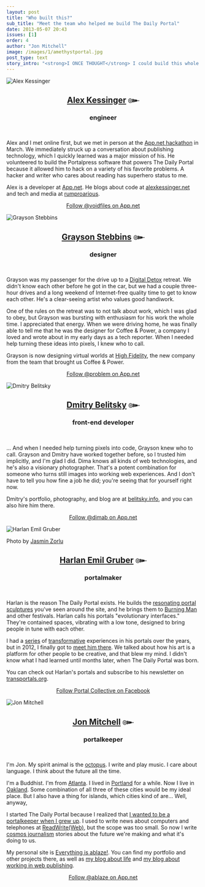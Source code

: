 ```yaml
---
layout: post
title: "Who built this?"
sub_title: "Meet the team who helped me build The Daily Portal"
date: 2013-05-07 20:43
issues: [1]
order: 4
author: "Jon Mitchell"
image: /images/1/amethystportal.jpg 
post_type: text
story_intro: "<strong>I ONCE THOUGHT</strong> I could build this whole site myself. If I had, it never would have turned out so true to the ideas in my head. For that, I thank this team."
---
```

<div>
    <img src='/images/1/alex.jpg' alt='Alex Kessinger'>
</div>
<center><h2><a href="http://www.rumproarious.com/">Alex Kessinger</a> ๛</h2>
<h3>engineer</h3></center><br />

Alex and I met online first, but we met in person at the [App.net hackathon](http://blog.app.net/2013/03/05/app-net-hackathon-recap/) in March. We immediately struck up a conversation about publishing technology, which I quickly learned was a major mission of his. He volunteered to build the Portalpress software that powers The Daily Portal because it allowed him to hack on a variety of his favorite problems. A hacker and writer who cares about reading has superhero status to me.

Alex is a developer at [App.net](http://join.app.net). He blogs about code at [alexkessinger.net](http://alexkessinger.net) and tech and media at [rumproarious](http://www.rumproarious.com/).

<p><center><a href="https://app.net/voidfiles">Follow @voidfiles on App.net</a></center></p>

<div>
    <img src='/images/1/grayson.jpg' alt='Grayson Stebbins'>
</div>

<center><h2><a href="http://problemsf.com/">Grayson Stebbins</a> ๛</h2>
<h3>designer</h3></center><br />

Grayson was my passenger for the drive up to a [Digital Detox](http://thedigitaldetox.org) retreat. We didn't know each other before he got in the car, but we had a couple three-hour drives and a long weekend of Internet-free quality time to get to know each other. He's a clear-seeing artist who values good handiwork.

One of the rules on the retreat was to not talk about work, which I was glad to obey, but Grayson was bursting with enthusiasm for his work the whole time. I appreciated that energy. When we were driving home, he was finally able to tell me that he was the designer for Coffee & Power, a company I loved and wrote about in my early days as a tech reporter. When I needed help turning these ideas into pixels, I knew who to call.

Grayson is now designing virtual worlds at [High Fidelity](http://highfidelity.io/), the new company from the team that brought us Coffee & Power.

<p><center><a href="https://app.net/problem">Follow @problem on App.net</a></center></p>

<div>
    <img src='/images/1/dima.jpg' alt='Dmitry Belitsky'>
</div>

<center><h2><a href="http://belitsky.info/">Dmitry Belitsky</a> ๛</h2>
<h3>front-end developer</h3></center><br />

... And when I needed help turning pixels into code, Grayson knew who to call. Grayson and Dmitry have worked together before, so I trusted him implicitly, and I'm glad I did. Dima knows all kinds of web technologies, and he's also a visionary photographer. That's a potent combination for someone who turns still images into working web experiences. And I don't have to tell you how fine a job he did; you're seeing that for yourself right now.

Dmitry's portfolio, photography, and blog are at [belitsky.info](http://belitsky.info/), and you can also hire him there.

<p><center><a href="https://app.net/dimab">Follow @dimab on App.net</a></center></p>

<div>
    <img src='/images/1/harlan.jpg' alt='Harlan Emil Gruber'>
    <p class="story-content__img-title">Photo by <a href="http://jasminzorlu.blogspot.com/2012/02/imf-intermission-sage-advice-from.html">Jasmin Zorlu</a></p>
</div>

<center><h2><a href="http://www.transportals.org/">Harlan Emil Gruber</a> ๛</h2>
<h3>portalmaker</h3></center><br />

Harlan is the reason The Daily Portal exists. He builds the [resonating portal sculptures](http://www.transportals.org/) you've seen around the site, and he brings them to [Burning Man](http://burningman.com) and other festivals. Harlan calls his portals "evolutionary interfaces." They're contained spaces, vibrating with a low tone, designed to bring people in tune with each other.

I had a [series](http://everythingisablaze.com/blog/the-american-dream) of [transformative](http://blog.burningman.com/2012/11/tales-from-the-playa/astronauts/) experiences in his portals over the years, but in 2012, I finally got to [meet him there](http://blog.burningman.com/2012/09/tales-from-the-playa/keeping-the-portal/). We talked about how his art is a platform for other people to be creative, and that blew my mind. I didn't know what I had learned until months later, when The Daily Portal was born.

You can check out Harlan's portals and subscribe to his newsletter on [transportals.org](http://www.transportals.org/).

<p><center><a href="https://www.facebook.com/pages/Portal-Collective/219868422852">Follow Portal Collective on Facebook</a></center></p>

<div>
    <img src='/images/1/jon_portalkeeper.jpg' alt='Jon Mitchell'>
</div>

<center><h2><a href="http://everythingisablaze.com">Jon Mitchell</a> ๛</h2>
<h3>portalkeeper</h3></center><br />

I'm Jon. My spirit animal is the [octopus](http://en.wikipedia.org/wiki/Octopus). I write and play music. I care about language. I think about the future all the time.

I'm a Buddhist. I'm from [Atlanta](http://en.wikipedia.org/wiki/Atlanta). I lived in [Portland](http://en.wikipedia.org/wiki/Portland,_Oregon) for a while. Now I live in [Oakland](http://en.wikipedia.org/wiki/Oakland). Some combination of all three of these cities would be my ideal place. But I also have a thing for islands, which cities kind of are... Well, anyway,

I started The Daily Portal because I realized that [I wanted to be a portalkeeper when I grew up](http://blog.burningman.com/2012/09/tales-from-the-playa/keeping-the-portal/). I used to write news about computers and telephones at [ReadWrite(Web)](http://readwrite.com), but the scope was too small. So now I write [cosmos journalism](http://everythingisablaze.com/blog/the-daily-portal) stories about the future we're making and what it's doing to us.

My personal site is [Everything is ablaze!](http://everythingisablaze.com). You can find my portfolio and other projects there, as well as [my blog about life](http://everythingisablaze.com/blog) and [my blog about working in web publishing](http://everythingisablaze.com/afterthoughts).

<p><center><a href="https://app.net/ablaze">Follow @ablaze on App.net</a></center></p>